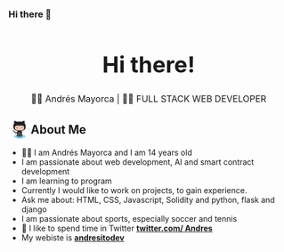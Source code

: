 ### Hi there 👋

<h1 style="font-size: 2.5rem; font-weight: bold; text-align: center;" align='center'>Hi there!</h1> 

<p style="text-align: center; font-size: 1rem;" align='center'>👦🏻 Andrés Mayorca | 👨‍💻 FULL STACK WEB DEVELOPER</p>

<h2 style="display: flex; align-items: center; margin-bottom: 1rem;"><img style="width: 40px; margin: 0;" src="./Octocat.png" alt="🌟" width='40' /> About Me</h2>

- 👨‍💻 I am Andrés Mayorca and I am 14 years old
- I am passionate about web development, AI and smart contract development
- I am learning to program
- Currently I would like to work on projects, to gain experience.
- Ask me about: HTML, CSS, Javascript, Solidity and python, flask and django
- I am passionate about sports, especially soccer and tennis
- 💬 I like to spend time in Twitter **[twitter.com/ Andres](https://twitter.com/andresitodev)**
- My webiste is **[andresitodev](https://andresitodev.github.io/My-Website/)**

